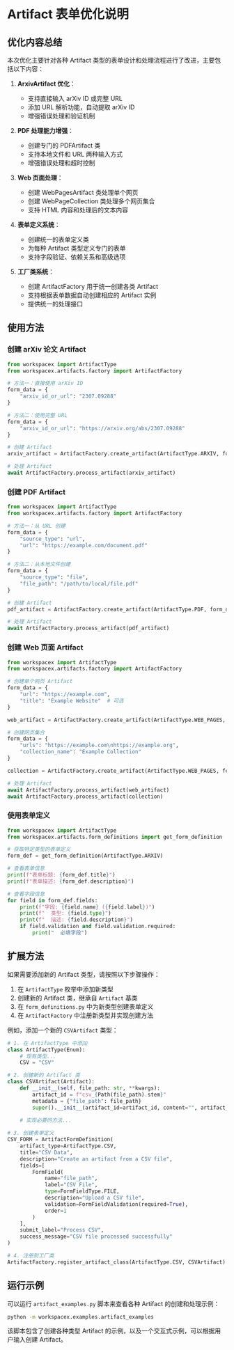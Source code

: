 # Artifact 表单优化说明

## 优化内容总结

本次优化主要针对各种 Artifact 类型的表单设计和处理流程进行了改进，主要包括以下内容：

1. **ArxivArtifact 优化**：
   - 支持直接输入 arXiv ID 或完整 URL
   - 添加 URL 解析功能，自动提取 arXiv ID
   - 增强错误处理和验证机制

2. **PDF 处理能力增强**：
   - 创建专门的 PDFArtifact 类
   - 支持本地文件和 URL 两种输入方式
   - 增强错误处理和超时控制

3. **Web 页面处理**：
   - 创建 WebPagesArtifact 类处理单个网页
   - 创建 WebPageCollection 类处理多个网页集合
   - 支持 HTML 内容和处理后的文本内容

4. **表单定义系统**：
   - 创建统一的表单定义类
   - 为每种 Artifact 类型定义专门的表单
   - 支持字段验证、依赖关系和高级选项

5. **工厂类系统**：
   - 创建 ArtifactFactory 用于统一创建各类 Artifact
   - 支持根据表单数据自动创建相应的 Artifact 实例
   - 提供统一的处理接口

## 使用方法

### 创建 arXiv 论文 Artifact

```python
from workspacex import ArtifactType
from workspacex.artifacts.factory import ArtifactFactory

# 方法一：直接使用 arXiv ID
form_data = {
    "arxiv_id_or_url": "2307.09288"
}

# 方法二：使用完整 URL
form_data = {
    "arxiv_id_or_url": "https://arxiv.org/abs/2307.09288"
}

# 创建 Artifact
arxiv_artifact = ArtifactFactory.create_artifact(ArtifactType.ARXIV, form_data)

# 处理 Artifact
await ArtifactFactory.process_artifact(arxiv_artifact)
```

### 创建 PDF Artifact

```python
from workspacex import ArtifactType
from workspacex.artifacts.factory import ArtifactFactory

# 方法一：从 URL 创建
form_data = {
    "source_type": "url",
    "url": "https://example.com/document.pdf"
}

# 方法二：从本地文件创建
form_data = {
    "source_type": "file",
    "file_path": "/path/to/local/file.pdf"
}

# 创建 Artifact
pdf_artifact = ArtifactFactory.create_artifact(ArtifactType.PDF, form_data)

# 处理 Artifact
await ArtifactFactory.process_artifact(pdf_artifact)
```

### 创建 Web 页面 Artifact

```python
from workspacex import ArtifactType
from workspacex.artifacts.factory import ArtifactFactory

# 创建单个网页 Artifact
form_data = {
    "url": "https://example.com",
    "title": "Example Website"  # 可选
}

web_artifact = ArtifactFactory.create_artifact(ArtifactType.WEB_PAGES, form_data)

# 创建网页集合
form_data = {
    "urls": "https://example.com\nhttps://example.org",
    "collection_name": "Example Collection"
}

collection = ArtifactFactory.create_artifact(ArtifactType.WEB_PAGES, form_data)

# 处理 Artifact
await ArtifactFactory.process_artifact(web_artifact)
await ArtifactFactory.process_artifact(collection)
```

### 使用表单定义

```python
from workspacex import ArtifactType
from workspacex.artifacts.form_definitions import get_form_definition

# 获取特定类型的表单定义
form_def = get_form_definition(ArtifactType.ARXIV)

# 查看表单信息
print(f"表单标题: {form_def.title}")
print(f"表单描述: {form_def.description}")

# 查看字段信息
for field in form_def.fields:
    print(f"字段: {field.name} ({field.label})")
    print(f"  类型: {field.type}")
    print(f"  描述: {field.description}")
    if field.validation and field.validation.required:
        print("  必填字段")
```

## 扩展方法

如果需要添加新的 Artifact 类型，请按照以下步骤操作：

1. 在 `ArtifactType` 枚举中添加新类型
2. 创建新的 Artifact 类，继承自 `Artifact` 基类
3. 在 `form_definitions.py` 中为新类型创建表单定义
4. 在 `ArtifactFactory` 中注册新类型并实现创建方法

例如，添加一个新的 `CSVArtifact` 类型：

```python
# 1. 在 ArtifactType 中添加
class ArtifactType(Enum):
    # 现有类型...
    CSV = "CSV"

# 2. 创建新的 Artifact 类
class CSVArtifact(Artifact):
    def __init__(self, file_path: str, **kwargs):
        artifact_id = f"csv_{Path(file_path).stem}"
        metadata = {"file_path": file_path}
        super().__init__(artifact_id=artifact_id, content="", artifact_type=ArtifactType.CSV, metadata=metadata, **kwargs)
        
    # 实现必要的方法...

# 3. 创建表单定义
CSV_FORM = ArtifactFormDefinition(
    artifact_type=ArtifactType.CSV,
    title="CSV Data",
    description="Create an artifact from a CSV file",
    fields=[
        FormField(
            name="file_path",
            label="CSV File",
            type=FormFieldType.FILE,
            description="Upload a CSV file",
            validation=FormFieldValidation(required=True),
            order=1
        )
    ],
    submit_label="Process CSV",
    success_message="CSV file processed successfully"
)

# 4. 注册到工厂类
ArtifactFactory.register_artifact_class(ArtifactType.CSV, CSVArtifact)
```

## 运行示例

可以运行 `artifact_examples.py` 脚本来查看各种 Artifact 的创建和处理示例：

```bash
python -m workspacex.examples.artifact_examples
```

该脚本包含了创建各种类型 Artifact 的示例，以及一个交互式示例，可以根据用户输入创建 Artifact。
